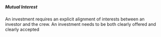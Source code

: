 ##### Mutual Interest 
An investment requires an explicit alignment of interests between an investor and the crew. An investment needs to be both clearly offered and clearly accepted 